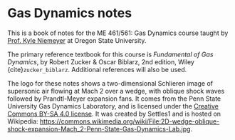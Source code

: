 Gas Dynamics notes
==================

This is a book of notes for the ME 461/561: Gas Dynamics course taught by 
[Prof. Kyle Niemeyer](https://niemeyer-research-group.github.io) at Oregon State University.

The primary reference textbook for this course is *Fundamental of Gas Dynamics*, by Robert Zucker & Oscar Biblarz, 
2nd edition, Wiley {cite}`zucker_biblarz`. Additional references will also be used.

The logo for these notes shows a two-dimensional Schlieren image of supersonic air flowing at Mach 2 over a wedge, 
with oblique shock waves followed by Prandtl-Meyer expansion fans.
It comes from the Penn State University Gas Dynamics Laboratory, and is licensed under the 
[Creative Commons BY-SA 4.0 license](https://creativecommons.org/licenses/by-sa/4.0/deed.en).
It was created by Settles1 and is hosted on Wikipedia: 
<https://commons.wikimedia.org/wiki/File:2D-wedge-oblique-shock-expansion-Mach_2-Penn-State-Gas-Dynamics-Lab.jpg>.
